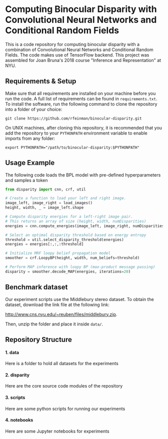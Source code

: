 # Computing Binocular Disparity with Convolutional Neural Networks and Conditional Random Fields

This is a code repository for computing binocular disparity with a combination of Convolutional Neural Networks and Conditional Random Fields. The code makes use of TensorFlow backend. This project was assembled for Joan Bruna's 2018 course "Inference and Representation" at NYU.

## Requirements & Setup

Make sure that all requirements are installed on your machine before you run the code. A full list of requirements can be found in `requirements.txt`. To install the software, run the following command to clone the repository into a folder of your choice:
```
git clone https://github.com/rfeinman/binocular-disparity.git
```
On UNIX machines, after cloning this repository, it is recommended that you add the repository to your `PYTHONPATH` environment variable to enable imports from any folder:
```
export PYTHONPATH="/path/to/binocular-disparity:$PYTHONPATH"
```

## Usage Example

The following code loads the BPL model with pre-defined hyperparameters 
and samples a token

```python
from disparity import cnn, crf, util

# Create a function to load your left and right image.
image_left, image_right = load_images()
height, width, _ = image_left.shape

# Compute disparity energies for a left-right image pair.
# This returns an array of size (height, width, numDisparities)
energies = cnn.compute_energies(image_left, image_right, numDisparities=120)

# Select an optimal disparity threshold based on energy entropy
threshold = util.select_disparity_threshold(energies)
energies = energies[:,:,:threshold]

# Initialize MRF loopy belief propagation model
smoother = crf.LoopyBP(height, width, num_beliefs=threshold)

# Perform MAP inference with loopy BP (max-product message passing)
disparity = smoother.decode_MAP(energies, iterations=20)
```

## Benchmark dataset

Our experiment scripts use the Middlebury stereo dataset. To obtain the dataset,
download the link file at the following link:

<http://www.cns.nyu.edu/~reuben/files/middlebury.zip>.

Then, unzip the folder and place it inside `data/`.


## Repository Structure

#### 1. data
Here is a folder to hold all datasets for the experiments

#### 2. disparity
Here are the core source code modules of the repository

#### 3. scripts
Here are some python scripts for running our experiments

#### 4. notebooks
Here are some Jupyter notebooks for experiments